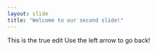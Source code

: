 ```yaml
---
layout: slide
title: "Welcome to our second slide!"
---
```

This is the true edit
Use the left arrow to go back!
